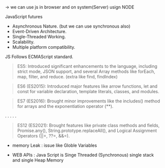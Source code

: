 -> we can use js in browser and on system(Server) usign NODE

JavaScript futures
- Asynchronous Nature.  (but we can use synchronous also)
- Event-Driven Architecture.
- Single-Threaded Working.
- Scalability.
- Multiple platform compatibility.
    
JS Follows ECMAScript standard. 

> ES5: Introduced significant enhancements to the language, including strict mode, JSON support, and several Array methods like forEach, map, filter, and reduce. (extra like find, findIndex)

> ES6 (ES2015): Introduced major features like arrow functions, let and const for variable declaration, template literals, classes, and modules.

> ES7 (ES2016): Brought minor improvements like the includes() method for arrays and the exponentiation operator (**).

 . . . . . 

> ES12 (ES2021): Brought features like private class methods and fields, Promise.any(), String.prototype.replaceAll(), and Logical Assignment Operators (||=, ??=, &&=).

- memory Leak : issue like Globle Variables

- WEB APIs : Java Script is Singe Threaded (Synchronous) single stack and single Heap Memory